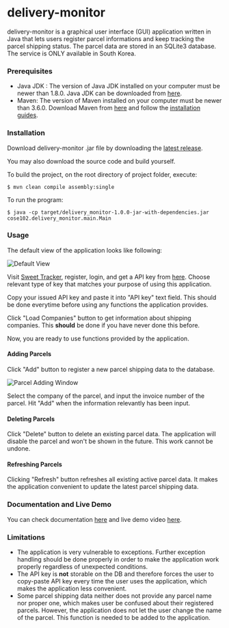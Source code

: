 # delivery-monitor

delivery-monitor is a graphical user interface (GUI) application written in Java that lets users register parcel informations and keep tracking the parcel shipping status. The parcel data are stored in an SQLite3 database. The service is ONLY available in South Korea.

### Prerequisites
- Java JDK : The version of Java JDK installed on your computer must be newer than 1.8.0. Java JDK can be downloaded from [here](https://www.oracle.com/technetwork/java/javase/downloads/jdk8-downloads-2133151.html).
- Maven: The version of Maven installed on your computer must be newer than 3.6.0. Download Maven from [here](https://maven.apache.org/download.cgi) and follow the [installation guides](https://maven.apache.org/install.html).

### Installation
Download delivery-monitor .jar file by downloading the [latest release](https://github.com/cylee-for-kuniv/cose102-delivery-monitor/releases/tag/1.0.0).

You may also download the source code and build yourself. 

To build the project, on the root directory of project folder, execute: 

<pre><code>$ mvn clean compile assembly:single</code></pre>

To run the program:

<pre><code>$ java -cp target/delivery_monitor-1.0.0-jar-with-dependencies.jar cose102.delivery_monitor.main.Main</code></pre>

### Usage

The default view of the application looks like following:

![Default View](https://t1.daumcdn.net/cfile/tistory/99505E3C5C121CF42C)

Visit [Sweet Tracker](https://tracking.sweettracker.co.kr/), register, login, and get a API key from [here](https://tracking.sweettracker.co.kr/templates/app.html#/apikey/add). Choose relevant type of key that matches your purpose of using this application. 

Copy your issued API key and paste it into "API key" text field. This should be done everytime before using any functions the application provides.

Click "Load Companies" button to get information about shipping companies. This __should__ be done if you have never done this before. 

Now, you are ready to use functions provided by the application.

#### Adding Parcels

Click "Add" button to register a new parcel shipping data to the database. 

![Parcel Adding Window](https://t1.daumcdn.net/cfile/tistory/99DA363C5C121CF531)

Select the company of the parcel, and input the invoice number of the parcel. Hit "Add" when the information relevantly has been input.

#### Deleting Parcels

Click "Delete" button to delete an existing parcel data. The application will disable the parcel and won't be shown in the future. This work cannot be undone.

#### Refreshing Parcels

Clicking "Refresh" button refreshes all existing active parcel data. It makes the application convenient to update the latest parcel shipping data. 

### Documentation and Live Demo

You can check documentation [here](https://drive.google.com/open?id=1GpJppDpYCSM3rhghUtUYIJTHq9tcQQQh) and live demo video [here](https://drive.google.com/open?id=1DW_8yUV9zBUqSER105pWaaaAKQgBjqC3).

### Limitations

- The application is very vulnerable to exceptions. Further exception handling should be done properly in order to make the application work properly regardless of unexpected conditions.
- The API key is __not__ storable on the DB and therefore forces the user to copy-paste API key every time the user uses the application, which makes the application less convenient.
- Some parcel shipping data neither does not provide any parcel name nor proper one, which makes user be confused about their registered parcels. However, the application does not let the user change the name of the parcel. This function is needed to be added to the application.
